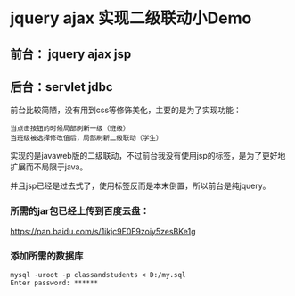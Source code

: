 # jquery ajax 实现二级联动小Demo

## 前台： jquery ajax jsp

## 后台：servlet jdbc

前台比较简陋，没有用到css等修饰美化，主要的是为了实现功能：

```
当点击按钮的时候局部刷新一级（班级）
当班级被选择修改值后，局部刷新二级联动（学生）
```

实现的是javaweb版的二级联动，不过前台我没有使用jsp的标签，是为了更好地扩展而不局限于java。

并且jsp已经是过去式了，使用标签反而是本末倒置，所以前台是纯jquery。



### 所需的jar包已经上传到百度云盘：

https://pan.baidu.com/s/1ikjc9F0F9zoiy5zesBKe1g

### 添加所需的数据库
```
mysql -uroot -p classandstudents < D:/my.sql
Enter password: ******
```

